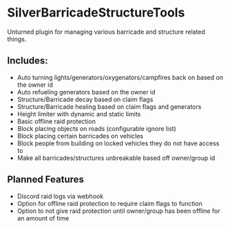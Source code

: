 # SilverBarricadeStructureTools

Unturned plugin for managing various barricade and structure related things.

## Includes:
- Auto turning lights/generators/oxygenators/campfires back on based on the owner id
- Auto refueling generators based on the owner id
- Structure/Barricade decay based on claim flags
- Structure/Barricade healing based on claim flags and generators
- Height limiter with dynamic and static limits
- Basic offline raid protection
- Block placing objects on roads (configurable ignore list)
- Block placing certain barricades on vehicles
- Block people from building on locked vehicles they do not have access to
- Make all barricades/structures unbreakable based off owner/group id

## Planned Features
- Discord raid logs via webhook
- Option for offline raid protection to require claim flags to function
- Option to not give raid protection until owner/group has been offline for an amount of time
